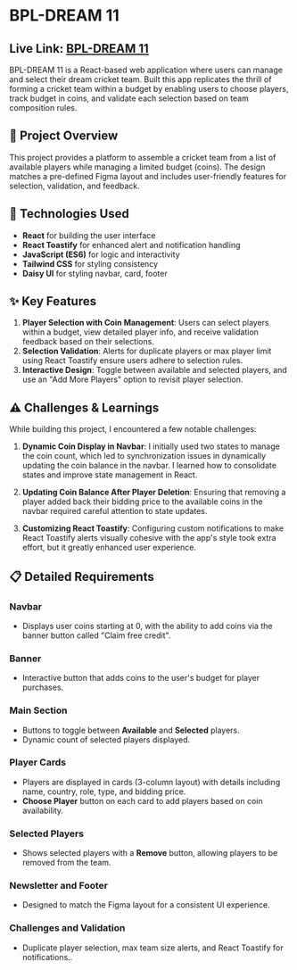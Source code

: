 # BPL-DREAM 11

## Live Link: [BPL-DREAM 11](https://dream-xi.surge.sh/)


BPL-DREAM 11 is a React-based web application where users can manage and select their dream cricket team. Built this app replicates the thrill of forming a cricket team within a budget by enabling users to choose players, track budget in coins, and validate each selection based on team composition rules.

## 📖 Project Overview

This project provides a platform to assemble a cricket team from a list of available players while managing a limited budget (coins). The design matches a pre-defined Figma layout and includes user-friendly features for selection, validation, and feedback.

## 🚀 Technologies Used

- **React** for building the user interface
- **React Toastify** for enhanced alert and notification handling
- **JavaScript (ES6)** for logic and interactivity
- **Tailwind CSS** for styling consistency
- **Daisy UI** for styling navbar, card, footer

## ✨ Key Features

1. **Player Selection with Coin Management**: Users can select players within a budget, view detailed player info, and receive validation feedback based on their selections.
2. **Selection Validation**: Alerts for duplicate players or max player limit using React Toastify ensure users adhere to selection rules.
3. **Interactive Design**: Toggle between available and selected players, and use an "Add More Players" option to revisit player selection.

## ⚠️ Challenges & Learnings

While building this project, I encountered a few notable challenges:

1. **Dynamic Coin Display in Navbar**: I initially used two states to manage the coin count, which led to synchronization issues in dynamically updating the coin balance in the navbar. I learned how to consolidate states and improve state management in React.

2. **Updating Coin Balance After Player Deletion**: Ensuring that removing a player added back their bidding price to the available coins in the navbar required careful attention to state updates.

3. **Customizing React Toastify**: Configuring custom notifications to make React Toastify alerts visually cohesive with the app's style took extra effort, but it greatly enhanced user experience.

## 📋 Detailed Requirements

### Navbar

- Displays user coins starting at 0, with the ability to add coins via the banner button called "Claim free credit".

### Banner

- Interactive button that adds coins to the user's budget for player purchases.

### Main Section

- Buttons to toggle between **Available** and **Selected** players.
- Dynamic count of selected players displayed.

### Player Cards

- Players are displayed in cards (3-column layout) with details including name, country, role, type, and bidding price.
- **Choose Player** button on each card to add players based on coin availability.

### Selected Players

- Shows selected players with a **Remove** button, allowing players to be removed from the team.

### Newsletter and Footer

- Designed to match the Figma layout for a consistent UI experience.

### Challenges and Validation

- Duplicate player selection, max team size alerts, and React Toastify for notifications..
